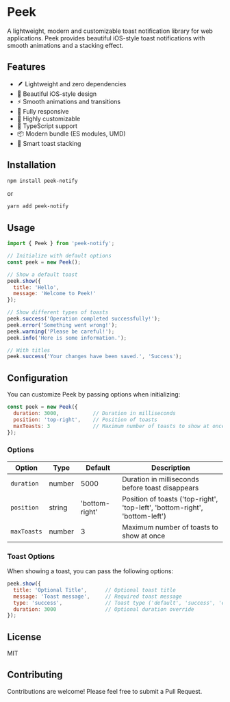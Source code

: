 # Peek

A lightweight, modern and customizable toast notification library for web applications. Peek provides beautiful iOS-style toast notifications with smooth animations and a stacking effect.

## Features

- 🪶 Lightweight and zero dependencies
- 🎨 Beautiful iOS-style design
- ⚡️ Smooth animations and transitions
- 📱 Fully responsive
- 🔧 Highly customizable
- 🎯 TypeScript support
- 📦 Modern bundle (ES modules, UMD)
- 🔄 Smart toast stacking

## Installation

```bash
npm install peek-notify
```

or

```bash
yarn add peek-notify
```

## Usage

```javascript
import { Peek } from 'peek-notify';

// Initialize with default options
const peek = new Peek();

// Show a default toast
peek.show({
  title: 'Hello',
  message: 'Welcome to Peek!'
});

// Show different types of toasts
peek.success('Operation completed successfully!');
peek.error('Something went wrong!');
peek.warning('Please be careful!');
peek.info('Here is some information.');

// With titles
peek.success('Your changes have been saved.', 'Success');
```

## Configuration

You can customize Peek by passing options when initializing:

```javascript
const peek = new Peek({
  duration: 3000,           // Duration in milliseconds
  position: 'top-right',    // Position of toasts
  maxToasts: 3              // Maximum number of toasts to show at once
});
```

### Options

| Option | Type | Default | Description |
|--------|------|---------|-------------|
| `duration` | number | 5000 | Duration in milliseconds before toast disappears |
| `position` | string | 'bottom-right' | Position of toasts ('top-right', 'top-left', 'bottom-right', 'bottom-left') |
| `maxToasts` | number | 3 | Maximum number of toasts to show at once |

### Toast Options

When showing a toast, you can pass the following options:

```javascript
peek.show({
  title: 'Optional Title',      // Optional toast title
  message: 'Toast message',     // Required toast message
  type: 'success',              // Toast type ('default', 'success', 'error', 'warning', 'info')
  duration: 3000                // Optional duration override
});
```

## License

MIT

## Contributing

Contributions are welcome! Please feel free to submit a Pull Request. 